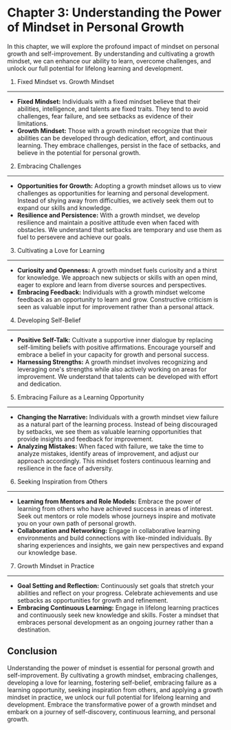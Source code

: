 Chapter 3: Understanding the Power of Mindset in Personal Growth
================================================================

In this chapter, we will explore the profound impact of mindset on personal growth and self-improvement. By understanding and cultivating a growth mindset, we can enhance our ability to learn, overcome challenges, and unlock our full potential for lifelong learning and development.

1. Fixed Mindset vs. Growth Mindset
-----------------------------------

* **Fixed Mindset:** Individuals with a fixed mindset believe that their abilities, intelligence, and talents are fixed traits. They tend to avoid challenges, fear failure, and see setbacks as evidence of their limitations.
* **Growth Mindset:** Those with a growth mindset recognize that their abilities can be developed through dedication, effort, and continuous learning. They embrace challenges, persist in the face of setbacks, and believe in the potential for personal growth.

2. Embracing Challenges
-----------------------

* **Opportunities for Growth:** Adopting a growth mindset allows us to view challenges as opportunities for learning and personal development. Instead of shying away from difficulties, we actively seek them out to expand our skills and knowledge.
* **Resilience and Persistence:** With a growth mindset, we develop resilience and maintain a positive attitude even when faced with obstacles. We understand that setbacks are temporary and use them as fuel to persevere and achieve our goals.

3. Cultivating a Love for Learning
----------------------------------

* **Curiosity and Openness:** A growth mindset fuels curiosity and a thirst for knowledge. We approach new subjects or skills with an open mind, eager to explore and learn from diverse sources and perspectives.
* **Embracing Feedback:** Individuals with a growth mindset welcome feedback as an opportunity to learn and grow. Constructive criticism is seen as valuable input for improvement rather than a personal attack.

4. Developing Self-Belief
-------------------------

* **Positive Self-Talk:** Cultivate a supportive inner dialogue by replacing self-limiting beliefs with positive affirmations. Encourage yourself and embrace a belief in your capacity for growth and personal success.
* **Harnessing Strengths:** A growth mindset involves recognizing and leveraging one's strengths while also actively working on areas for improvement. We understand that talents can be developed with effort and dedication.

5. Embracing Failure as a Learning Opportunity
----------------------------------------------

* **Changing the Narrative:** Individuals with a growth mindset view failure as a natural part of the learning process. Instead of being discouraged by setbacks, we see them as valuable learning opportunities that provide insights and feedback for improvement.
* **Analyzing Mistakes:** When faced with failure, we take the time to analyze mistakes, identify areas of improvement, and adjust our approach accordingly. This mindset fosters continuous learning and resilience in the face of adversity.

6. Seeking Inspiration from Others
----------------------------------

* **Learning from Mentors and Role Models:** Embrace the power of learning from others who have achieved success in areas of interest. Seek out mentors or role models whose journeys inspire and motivate you on your own path of personal growth.
* **Collaboration and Networking:** Engage in collaborative learning environments and build connections with like-minded individuals. By sharing experiences and insights, we gain new perspectives and expand our knowledge base.

7. Growth Mindset in Practice
-----------------------------

* **Goal Setting and Reflection:** Continuously set goals that stretch your abilities and reflect on your progress. Celebrate achievements and use setbacks as opportunities for growth and refinement.
* **Embracing Continuous Learning:** Engage in lifelong learning practices and continuously seek new knowledge and skills. Foster a mindset that embraces personal development as an ongoing journey rather than a destination.

Conclusion
----------

Understanding the power of mindset is essential for personal growth and self-improvement. By cultivating a growth mindset, embracing challenges, developing a love for learning, fostering self-belief, embracing failure as a learning opportunity, seeking inspiration from others, and applying a growth mindset in practice, we unlock our full potential for lifelong learning and development. Embrace the transformative power of a growth mindset and embark on a journey of self-discovery, continuous learning, and personal growth.
